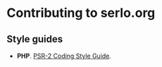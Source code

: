 # Contributing to serlo.org

## Style guides

* **PHP**. [PSR-2 Coding Style Guide](https://github.com/php-fig/fig-standards/blob/master/accepted/PSR-2-coding-style-guide.md).
